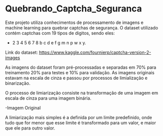 # Quebrando_Captcha_Seguranca
Este projeto utiliza conhecimentos de processamento de imagens e machine learning para quebrar captchas de segurança. O dataset utilizado contém captchas com 19 tipos de digitos, sendo eles: 

 - 2 3 4 5 6 7 8 b c d e f g m n p w x y.

Link do dataset: https://www.kaggle.com/fournierp/captcha-version-2-images

As imagens do dataset foram pré-processadas e separadas em 70% para treinamento 20% para testes e 10% para validação. As imagens originais estavam na escala de cinza e passou por processos de limialização e binarização.

O processo de limiarização consiste na transformação de uma imagem em escala de cinza para uma imagem binária.

 -Imagem Original


 A limiarização mais simples é a definida por um limite predefinido, onde tudo que for menor que esse limite é transformado para um valor, e maior que ele para outro valor.

